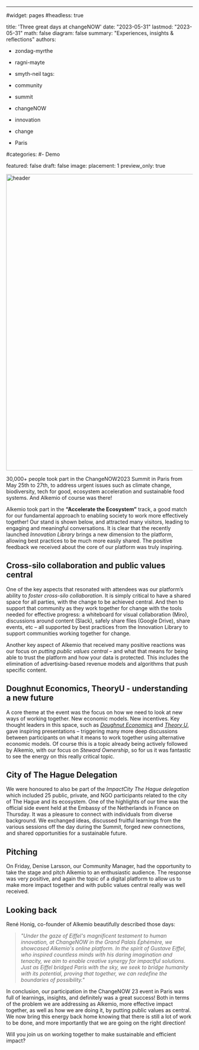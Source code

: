 
---
#widget: pages
#headless: true

title: 'Three great days at changeNOW'
date: "2023-05-31"
lastmod: "2023-05-31"
math: false
diagram: false
summary: "Experiences, insights & reflections"
authors:
- zondag-myrthe
- ragni-mayte
- smyth-neil
tags:
- community
- summit
- changeNOW
- innovation
- change

- Paris


#categories:
#- Demo


featured: false
draft: false
image:
  placement: 1
  preview_only: true


<img src="header.png" alt="header" style="width:800px;"/>

30,000+ people took part in the ChangeNOW2023 Summit in Paris from May 25th to 27th, to address urgent issues such as climate change, biodiversity, tech for good, ecosystem acceleration and sustainable food systems. And Alkemio of course was there!  

Alkemio took part in the **“Accelerate the Ecosystem”** track, a good match for our fundamental approach to enabling society to work more effectively together! Our stand is shown below, and attracted many visitors, leading to engaging and meaningful conversations. It is clear that the recently launched *Innovation Library* brings a new dimension to the platform, allowing best practices to be much more easily shared. The positive feedback we received about the core of our platform was truly inspiring.  

## Cross-silo collaboration and public values central
One of the key aspects that resonated with attendees was our platform’s ability to *foster cross-silo collaboration*. It is simply critical to have a shared space for all parties, with the change to be achieved central. And then to support that community as they work together for change with the tools needed for effective progress:  a whiteboard for visual collaboration (Miro), discussions around content (Slack), safely share files (Google Drive), share events, etc – all supported by best practices from the Innovation Library to support communities working together for change.  

Another key aspect of Alkemio that received many positive reactions was our focus on *putting public values central* – and what that means for being able to trust the platform and how your data is protected. This includes the elimination of advertising-based revenue models and algorithms that push specific content.  

## Doughnut Economics, TheoryU - understanding a new future
A core theme at the event was the focus on how we need to look at new ways of working together. New economic models. New incentives. Key thought leaders in this space, such as [*Doughnut Economics*](https://doughnuteconomics.org/about-doughnut-economics) and [*Theory U*](https://www.youtube.com/watch?v=GMJefS7s3lc), gave inspiring presentations – triggering many more deep discussions between participants on what it means to work together using alternative economic models. Of course this is a topic already being actively followed by Alkemio, with our focus on *Steward Ownership*, so for us it was fantastic to see the energy on this really critical topic. 

## City of The Hague Delegation
We were honoured to also be part of the *ImpactCity The Hague delegation* which included 25 public, private, and NGO participants related to the city of The Hague and its ecosystem. One of the highlights of our time was the official side event held at the Embassy of the Netherlands in France on Thursday. It was a pleasure to connect with individuals from diverse background. We exchanged ideas, discussed fruitful learnings from the various sessions off the day during the Summit, forged new connections, and shared opportunities for a sustainable future. 

## Pitching
On Friday, Denise Larsson, our Community Manager, had the opportunity to take the stage and pitch Alkemio to an enthusiastic audience. The response was very positive, and again the topic of a digital platform to allow us to make more impact together and with public values central really was well received. 

## Looking back
René Honig, co-founder of Alkemio beautifully described those days: 

> *"Under the gaze of Eiffel's magnificent testament to human innovation, at ChangeNOW in the Grand Palais Éphémère, we showcased Alkemio's online platform. In the spirit of Gustave Eiffel, who inspired countless minds with his daring imagination and tenacity, we aim to enable creative synergy for impactful solutions. Just as Eiffel bridged Paris with the sky, we seek to bridge humanity with its potential, proving that together, we can redefine the boundaries of possibility."*

In conclusion, our participation in the ChangeNOW 23 event in Paris was full of learnings, insights, and definitely was a great success! Both in terms of the problem we are addressing as Alkemio, more effective impact together, as well as how we are doing it, by putting public values as central. We now bring this energy back home knowing that there is still a lot of work to be done, and more importantly that we are going on the right direction! 

Will you join us on working together to make sustainable and efficient impact?  

